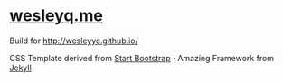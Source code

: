
# <a href="http://www.wesleyq.me"> wesleyq.me </a>

Build for http://wesleyyc.github.io/

CSS Template derived from <a href="http://startbootstrap.com/">Start Bootstrap</a> &sdot; Amazing Framework from <a href="http://jekyllrb.com/">Jekyll<a></p>
